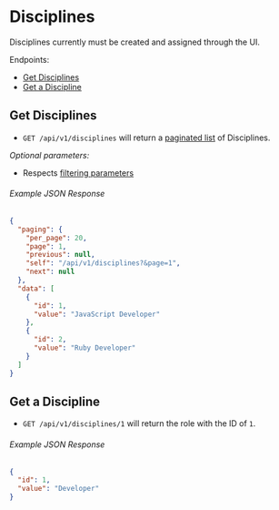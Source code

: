 Disciplines
=========

Disciplines currently must be created and assigned through the UI.

Endpoints:

- [Get Disciplines](#get-disciplines)
- [Get a Discipline](#get-a-discipline)


Get Disciplines
-------------

* `GET /api/v1/disciplines` will return a [paginated list](/README.md#pagination) of Disciplines.

_Optional parameters:_

- Respects [filtering parameters](/README.md#filtering)

###### Example JSON Response

```json
{
  "paging": {
    "per_page": 20,
    "page": 1,
    "previous": null,
    "self": "/api/v1/disciplines?&page=1",
    "next": null
  },
  "data": [
    {
      "id": 1,
      "value": "JavaScript Developer"
    },
    {
      "id": 2,
      "value": "Ruby Developer"
    }
  ]
}


```


Get a Discipline
-------------

* `GET /api/v1/disciplines/1` will return the role with the ID of `1`.

###### Example JSON Response

```json
{
  "id": 1,
  "value": "Developer"
}
```
